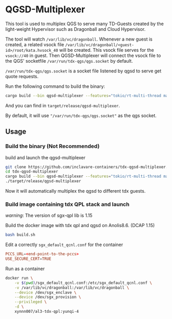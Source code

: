 # QGSD-Multiplexer

This tool is used to multiplex QGS to serve many TD-Guests created by the light-weight
Hypervisor such as Dragonball and Cloud Hypervisor.

The tool will watch `/var/lib/vc/dragonball`. Whenever a new guest is created, a related
vsock file `/var/lib/vc/dragonball/<guest-id>/root/kata.hvsock_40` will be created. This
vsock file serves for the `vsock://40` in guest. Then QGSD-Multiplexer will connect the
vsock file to the QGS' socketfile `/var/run/tdx-qgs/qgs.socket` by default.

`/var/run/tdx-qgs/qgs.socket` is a socket file listened by qgsd to serve get quote requests.

Run the following command to build the binary:

```bash
cargo build --bin qgsd-multiplexer --features="tokio/rt-multi-thread main tokio/macros" --release
```

And you can find in `target/release/qgsd-multiplexer`.

By default, it will use `"/var/run/tdx-qgs/qgs.socket"` as the qgs socket.

## Usage

### Build the binary (Not Recommended)

build and launch the qgsd-multiplexer

```bash
git clone https://github.com/inclavare-containers/tdx-qgsd-multiplexer.git
cd tdx-qgsd-multiplexer
cargo build --bin qgsd-multiplexer --features="tokio/rt-multi-thread main tokio/macros" --release
./target/release/qgsd-multiplexer
```

Now it will automatically multiplex the qgsd to different tdx guests.

### Build image containing tdx QPL stack and launch

*warning*: The version of sgx-qpl lib is 1.15

Build the docker image with tdx qpl and qgsd on Anolis8.6. (DCAP 1.15)
```bash
bash build.sh
```

Edit a correctly `sgx_default_qcnl.conf` for the container

```toml
PCCS_URL=<end-point-to-the-pccs>
USE_SECURE_CERT=TRUE
```

Run as a container
```bash
docker run \
    -v $(pwd)/sgx_default_qcnl.conf:/etc/sgx_default_qcnl.conf \
    -v /var/lib/vc/dragonball:/var/lib/vc/dragonball \
    --device /dev/sgx_enclave \
    --device /dev/sgx_provision \
    --privileged \
    -d \
    xynnn007/al3-tdx-qpl:yunqi-4
```
